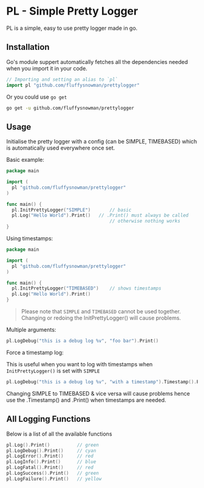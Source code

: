 # PL - Simple Pretty Logger

PL is a simple, easy to use pretty logger made in go.

## Installation

Go's module suppert automatically fetches all the dependencies needed when you
import it in your code.

```go
// Importing and setting an alias to `pl` 
import pl "github.com/fluffysnowman/prettylogger"
```

Or you could use `go get`

```bash
go get -u github.com/fluffysnowman/prettylogger
```

## Usage

Initialise the pretty logger with a config (can be SIMPLE, TIMEBASED) which
is automatically used everywhere once set.

Basic example:

```go 
package main

import (
  pl "github.com/fluffysnowman/prettylogger"
)

func main() {
  pl.InitPrettyLogger("SIMPLE")       // basic 
  pl.Log("Hello World").Print()   // .Print() must always be called
                                      // otherwise nothing works
}
```

Using timestamps:

```go 
package main

import (
  pl "github.com/fluffysnowman/prettylogger"
)

func main() {
  pl.InitPrettyLogger("TIMEBASED")    // shows timestamps
  pl.Log("Hello World").Print()
}
```

> Please note that `SIMPLE` and `TIMEBASED` cannot be used together. Changing or
> redoing the InitPrettyLogger() will cause problems. 

Multiple arguments:

```go
pl.LogDebug("this is a debug log %v", "foo bar").Print()
```

Force a timestamp log:

This is useful when you want to log with timestamps when `InitPrettyLogger()` is
set with `SIMPLE`

```go
pl.LogDebug("this is a debug log %v", "with a timestamp").Timestamp().Print()
```

Changing SIMPLE to TIMEBASED & vice versa will cause problems hence use the
.Timestamp() and .Print() when timestamps are needed.

## All Logging Functions

Below is a list of all the available functions 

```go
pl.Log().Print()          // green
pl.LogDebug().Print()     // cyan 
pl.LogError().Print()     // red
pl.LogInfo().Print()      // blue
pl.LogFatal().Print()     // red
pl.LogSuccess().Print()   // green
pl.LogFailure().Print()   // yellow
```

